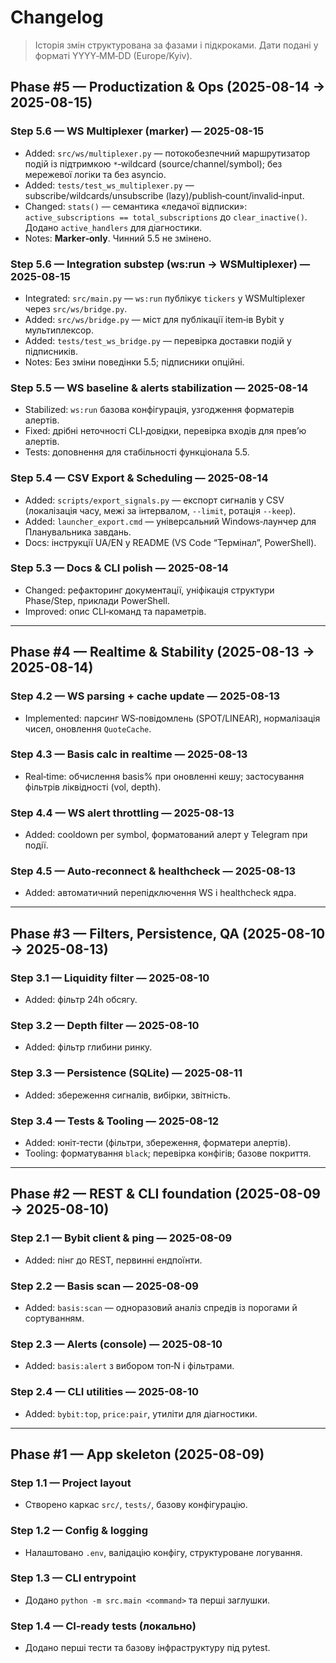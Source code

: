 # Changelog

> Історія змін структурована за фазами і підкроками. Дати подані у форматі YYYY‑MM‑DD (Europe/Kyiv).

## Phase #5 — Productization & Ops (2025-08-14 → 2025-08-15)

### Step 5.6 — WS Multiplexer (marker) — 2025-08-15
- Added: `src/ws/multiplexer.py` — потокобезпечний маршрутизатор подій із підтримкою `*`‑wildcard (source/channel/symbol); без мережевої логіки та без asyncio.
- Added: `tests/test_ws_multiplexer.py` — subscribe/wildcards/unsubscribe (lazy)/publish‑count/invalid‑input.
- Changed: `stats()` — семантика «ледачої відписки»: `active_subscriptions == total_subscriptions` до `clear_inactive()`. Додано `active_handlers` для діагностики.
- Notes: **Marker‑only**. Чинний 5.5 не змінено.

### Step 5.6 — Integration substep (ws:run → WSMultiplexer) — 2025-08-15
- Integrated: `src/main.py` — `ws:run` публікує `tickers` у WSMultiplexer через `src/ws/bridge.py`.
- Added: `src/ws/bridge.py` — міст для публікації item‑ів Bybit у мультиплексор.
- Added: `tests/test_ws_bridge.py` — перевірка доставки подій у підписників.
- Notes: Без зміни поведінки 5.5; підписники опційні.

### Step 5.5 — WS baseline & alerts stabilization — 2025-08-14
- Stabilized: `ws:run` базова конфігурація, узгодження форматерів алертів.
- Fixed: дрібні неточності CLI‑довідки, перевірка входів для прев’ю алертів.
- Tests: доповнення для стабільності функціонала 5.5.

### Step 5.4 — CSV Export & Scheduling — 2025-08-14
- Added: `scripts/export_signals.py` — експорт сигналів у CSV (локалізація часу, межі за інтервалом, `--limit`, ротація `--keep`).
- Added: `launcher_export.cmd` — універсальний Windows‑лаунчер для Планувальника завдань.
- Docs: інструкції UA/EN у README (VS Code “Термінал”, PowerShell).

### Step 5.3 — Docs & CLI polish — 2025-08-14
- Changed: рефакторинг документації, уніфікація структури Phase/Step, приклади PowerShell.
- Improved: опис CLI‑команд та параметрів.

---

## Phase #4 — Realtime & Stability (2025-08-13 → 2025-08-14)
### Step 4.2 — WS parsing + cache update — 2025-08-13
- Implemented: парсинг WS‑повідомлень (SPOT/LINEAR), нормалізація чисел, оновлення `QuoteCache`.

### Step 4.3 — Basis calc in realtime — 2025-08-13
- Real‑time: обчислення basis% при оновленні кешу; застосування фільтрів ліквідності (vol, depth).

### Step 4.4 — WS alert throttling — 2025-08-13
- Added: cooldown per symbol, форматований алерт у Telegram при події.

### Step 4.5 — Auto‑reconnect & healthcheck — 2025-08-13
- Added: автоматичний перепідключення WS і healthcheck ядра.

---

## Phase #3 — Filters, Persistence, QA (2025-08-10 → 2025-08-13)
### Step 3.1 — Liquidity filter — 2025-08-10
- Added: фільтр 24h обсягу.

### Step 3.2 — Depth filter — 2025-08-10
- Added: фільтр глибини ринку.

### Step 3.3 — Persistence (SQLite) — 2025-08-11
- Added: збереження сигналів, вибірки, звітність.

### Step 3.4 — Tests & Tooling — 2025-08-12
- Added: юніт‑тести (фільтри, збереження, форматери алертів).
- Tooling: форматування `black`; перевірка конфігів; базове покриття.

---

## Phase #2 — REST & CLI foundation (2025-08-09 → 2025-08-10)
### Step 2.1 — Bybit client & ping — 2025-08-09
- Added: пінг до REST, первинні ендпоїнти.

### Step 2.2 — Basis scan — 2025-08-09
- Added: `basis:scan` — одноразовий аналіз спредів із порогами й сортуванням.

### Step 2.3 — Alerts (console) — 2025-08-10
- Added: `basis:alert` з вибором топ‑N і фільтрами.

### Step 2.4 — CLI utilities — 2025-08-10
- Added: `bybit:top`, `price:pair`, утиліти для діагностики.

---

## Phase #1 — App skeleton (2025-08-09)
### Step 1.1 — Project layout
- Створено каркас `src/`, `tests/`, базову конфігурацію.

### Step 1.2 — Config & logging
- Налаштовано `.env`, валідацію конфігу, структуроване логування.

### Step 1.3 — CLI entrypoint
- Додано `python -m src.main <command>` та перші заглушки.

### Step 1.4 — CI‑ready tests (локально)
- Додано перші тести та базову інфраструктуру під pytest.
